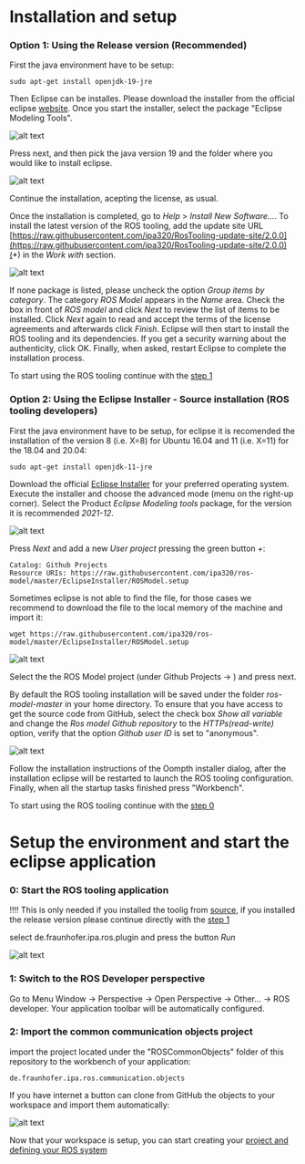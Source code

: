 # Installation and setup

### Option 1: Using the Release version (Recommended)

First the java environment have to be setup:

```
sudo apt-get install openjdk-19-jre
```

Then Eclipse can be installes. Please download the installer from the official eclipse [website](https://www.eclipse.org/downloads/packages/installer). Once you start the installer, select the package "Eclipse Modeling Tools".

![alt text](images/install_eclipse_modeling.png)

Press next, and then pick the java version 19 and the folder where you would like to install eclipse.

![alt text](images/install_eclipse_jdk_version.png)

Continue the installation, acepting the license, as usual.

Once the installation is completed, go to *Help* > *Install New Software...*. To install the latest version of the ROS tooling, add the update site URL [https://raw.githubusercontent.com/ipa320/RosTooling-update-site/2.0.0](https://raw.githubusercontent.com/ipa320/RosTooling-update-site/2.0.0)(*) in the *Work with* section.

![alt text](images/install_updatesite.png)

If none package is listed, please uncheck the option *Group items by category*. The category *ROS Model* appears in the *Name* area. Check the box in front of *ROS model* and click *Next* to review the list of items to be installed. Click *Next* again to read and accept the terms of the license agreements and afterwards click *Finish*. Eclipse will then start to install the ROS tooling and its dependencies. If you get a security warning about the authenticity, click OK. Finally, when asked, restart Eclipse to complete the installation process.

To start using the ROS tooling continue with the [step 1](#1-switch-to-the-ros-developer-perspective)

### Option 2: Using the Eclipse Installer - Source installation (ROS tooling developers)

First the java environment have to be setup, for eclipse it is recomended the installation of the version 8 (i.e. X=8) for Ubuntu 16.04 and 11 (i.e. X=11) for the 18.04 and 20.04:
```
sudo apt-get install openjdk-11-jre
```
Download the official [Eclipse Installer](https://www.eclipse.org/downloads/packages/installer) for your preferred operating system. Execute the installer and choose the advanced mode (menu on the right-up corner). Select the Product *Eclipse Modeling tools* package, for the version it is recommended *2021-12*.

![alt text](images/eclipse_installer1.png)

Press *Next* and add a new *User project* pressing the green button *+*:
```
Catalog: Github Projects
Resource URIs: https://raw.githubusercontent.com/ipa320/ros-model/master/EclipseInstaller/ROSModel.setup
```
Sometimes eclipse is not able to find the file, for those cases we recommend to download the file to the local memory of the machine and import it:

```
wget https://raw.githubusercontent.com/ipa320/ros-model/master/EclipseInstaller/ROSModel.setup
```

![alt text](images/eclipse_installer2.png)

Select the the ROS Model project (under Github Projects -> <User>) and press next. 

By default the ROS tooling installation will be saved under the folder *ros-model-master* in your home directory. To ensure that you have access to get the source code from GitHub, select the check box *Show all variable* and change the *Ros model Github repository* to the *HTTPs(read-write)* option, verify that the option *Github user ID* is set to "anonymous". 

![alt text](images/eclipse_installer3.png)

Follow the installation instructions of the Oompth installer dialog, after the installation eclipse will be restarted to launch the ROS tooling configuration. Finally, when all the startup tasks finished press "Workbench".

To start using the ROS tooling continue with the [step 0](#0-start-the-ros-tooling-application)

# Setup the environment and start the eclipse application

### 0: Start the ROS tooling application

:bangbang::bangbang: This is only needed if you installed the toolig from [source](#option-2-using-the-eclipse-installer---source-installation-ros-tooling-developers), if you installed the release version please continue directly with the [step 1](#1-switch-to-the-ros-developer-perspective)

select de.fraunhofer.ipa.ros.plugin and press the button *Run*

![alt text](images/run_ros_tooling.png)

### 1: Switch to the ROS Developer perspective

Go to Menu Window -> Perspective -> Open Perspective -> Other... -> ROS developer. Your application toolbar will be automatically configured.

### 2: Import the common communication objects project

import the project located under the "ROSCommonObjects" folder of this repository to the workbench of your application:
```
de.fraunhofer.ipa.ros.communication.objects
```

If you have internet a button can clone from GitHub the objects to your workspace and import them automatically:

![alt text](images/clone_and_import.png)

Now that your workspace is setup, you can start creating your [project and defining your ROS system](#Tutorials)
